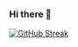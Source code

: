 ### Hi there 👋


[![GitHub Streak](https://streak-stats.demolab.com?user=JenifferMendes&theme=dark&date_format=M%20j%5B%2C%20Y%5D)](https://git.io/streak-stats)


<!--
**JenifferMendes/JenifferMendes** is a ✨ _special_ ✨ repository because its `README.md` (this file) appears on your GitHub profile.

Here are some ideas to get you started:

- 🔭 I’m currently working on ...
- 🌱 I’m currently learning ...
- 👯 I’m looking to collaborate on ...
- 🤔 I’m looking for help with ...
- 💬 Ask me about ...
- 📫 How to reach me: ...
- 😄 Pronouns: ...
- ⚡ Fun fact: ...
-->
